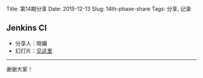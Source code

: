 Title: 第14期分享
Date: 2015-12-13
Slug: 14th-phase-share
Tags: 分享, 记录

## Jenkins CI

- 分享人：晓媚
- 幻灯片：[见这里](http://pan.baidu.com/s/1kUqnAlT)

------

谢谢大家！







